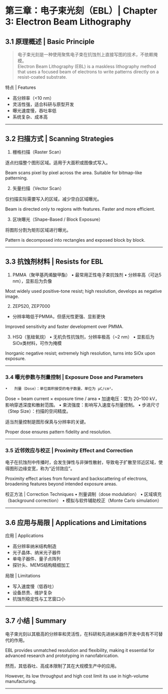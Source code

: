 # 第三章：电子束光刻（EBL）| Chapter 3: Electron Beam Lithography

## 3.1 原理概述 | Basic Principle

>电子束光刻是一种使用聚焦电子束在抗蚀剂上直接写图的技术，不依赖掩模。<br/>
>Electron Beam Lithography (EBL) is a maskless lithography method that uses a focused beam of electrons to write patterns directly on a resist-coated substrate.

特点 | Features
* 高分辨率（<10 nm）
* 灵活性强，适合科研与原型开发
* 曝光速度慢，吞吐率低
* 系统复杂、成本高

---

## 3.2 扫描方式 | Scanning Strategies

1. 栅格扫描（Raster Scan）

逐点扫描整个图形区域。适用于大面积或图像式写入。

Beam scans pixel by pixel across the area. Suitable for bitmap-like patterning.

2. 矢量扫描（Vector Scan）

仅扫描实际需要写入的区域，减少空白区域曝光。

Beam is directed only to regions with features. Faster and more efficient.

3. 区块曝光（Shape-Based / Block Exposure）

将图形分割为矩形区域进行曝光。

Pattern is decomposed into rectangles and exposed block by block.

---


## 3.3 抗蚀剂材料 | Resists for EBL

1. PMMA（聚甲基丙烯酸甲酯）
	•	最常用正性电子束抗蚀剂
	•	分辨率高（可达5 nm），显影后为负像

Most widely used positive-tone resist; high resolution, develops as negative image.

2. ZEP520, ZEP7000
* 分辨率略低于PMMA，但感光性更强、显影更快

Improved sensitivity and faster development over PMMA.

3. HSQ（氢硅氧烷）
	•	无机负性抗蚀剂，分辨率极高（~2 nm）
	•	显影后为SiOx类材料，可作为掩模

Inorganic negative resist; extremely high resolution, turns into SiOx upon exposure.

---

### 3.4 曝光参数与剂量控制 | Exposure Dose and Parameters
	•	剂量（Dose）：单位面积接受的电子数量，单位为 µC/cm²。
Dose = beam current × exposure time / area
	•	加速电压：常为 20–100 kV，影响穿透深度和散射范围。
	•	束流强度：影响写入速度与剂量控制。
	•	步进尺寸（Step Size）：扫描的空间精度。

适当剂量控制是图形保真与分辨率的关键。

Proper dose ensures pattern fidelity and resolution.

---

### 3.5 近邻效应与校正 | Proximity Effect and Correction

电子在抗蚀剂中传播时，会发生弹性与非弹性散射，导致电子扩散至邻近区域，使得图形边缘变宽，称为“近邻效应”。

Proximity effect arises from forward and backscattering of electrons, broadening features beyond intended exposure areas.

校正方法 | Correction Techniques
	•	剂量调制（dose modulation）
	•	区域填充（background correction）
	•	模拟与软件辅助校正（Monte Carlo simulation）

---

## 3.6 应用与局限 | Applications and Limitations

应用 | Applications
* 高分辨率纳米结构制造
* 光子晶体、纳米光子器件
* 单电子器件、量子点阵列
* 探针头、MEMS结构精细加工

局限 | Limitations
* 写入速度慢（低吞吐）
* 设备昂贵、维护复杂
* 抗蚀剂稳定性与工艺窗口小

---

## 3.7 小结 | Summary

电子束光刻以其极高的分辨率和灵活性，在科研和先进纳米器件开发中具有不可替代的作用。

EBL provides unmatched resolution and flexibility, making it essential for advanced research and prototyping in nanofabrication.

然而，其低吞吐、高成本限制了其在大规模生产中的应用。

However, its low throughput and high cost limit its use in high-volume manufacturing.

---
